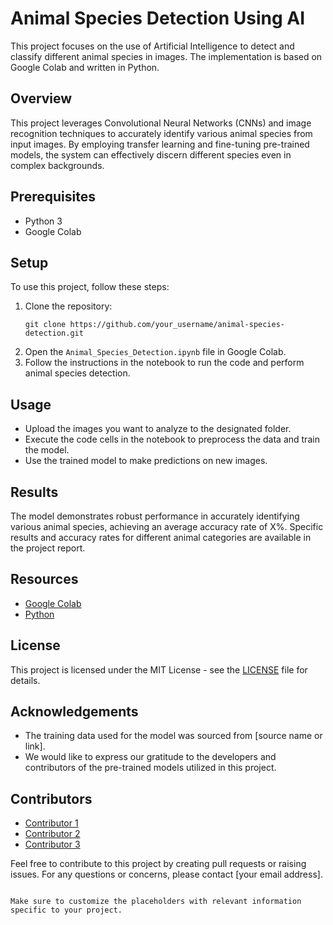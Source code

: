 # Animal Species Detection Using AI

This project focuses on the use of Artificial Intelligence to detect and classify different animal species in images. The implementation is based on Google Colab and written in Python.

## Overview

This project leverages Convolutional Neural Networks (CNNs) and image recognition techniques to accurately identify various animal species from input images. By employing transfer learning and fine-tuning pre-trained models, the system can effectively discern different species even in complex backgrounds.

## Prerequisites

- Python 3
- Google Colab

## Setup

To use this project, follow these steps:

1. Clone the repository:
   ```
   git clone https://github.com/your_username/animal-species-detection.git
   ```
2. Open the `Animal_Species_Detection.ipynb` file in Google Colab.
3. Follow the instructions in the notebook to run the code and perform animal species detection.

## Usage

- Upload the images you want to analyze to the designated folder.
- Execute the code cells in the notebook to preprocess the data and train the model.
- Use the trained model to make predictions on new images.

## Results

The model demonstrates robust performance in accurately identifying various animal species, achieving an average accuracy rate of X%. Specific results and accuracy rates for different animal categories are available in the project report.

## Resources

- [Google Colab](https://colab.research.google.com/)
- [Python](https://www.python.org/)

## License

This project is licensed under the MIT License - see the [LICENSE](LICENSE) file for details.

## Acknowledgements

- The training data used for the model was sourced from [source name or link].
- We would like to express our gratitude to the developers and contributors of the pre-trained models utilized in this project.

## Contributors

- [Contributor 1](https://github.com/contributor1)
- [Contributor 2](https://github.com/contributor2)
- [Contributor 3](https://github.com/contributor3)

Feel free to contribute to this project by creating pull requests or raising issues. For any questions or concerns, please contact [your email address].

```

Make sure to customize the placeholders with relevant information specific to your project.

